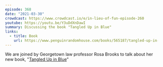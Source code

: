 ```yaml
---
episode: 368
date: "2021-03-30"
crowdcast: https://www.crowdcast.io/e/in-lieu-of-fun-episode-260
youtube: https://youtu.be/Y3uDdXnDawI
summary: Discussing the book "Tangled Up in Blue"
links:
  - title: Book
    url: https://www.penguinrandomhouse.com/books/565187/tangled-up-in-blue-by-rosa-brooks/
---
```

We are joined by Georgetown law professor Rosa Brooks to talk about her new
book, "[Tangled Up in Blue][book]"

[book]: https://www.penguinrandomhouse.com/books/565187/tangled-up-in-blue-by-rosa-brooks/
